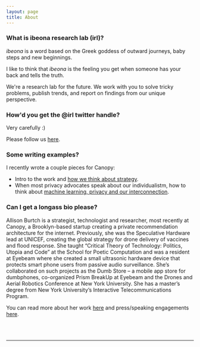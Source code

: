 ```yaml
---
layout: page
title: About
---
```



### What is ibeona research lab (irl)?

_ibeona_ is a word based on the Greek goddess of outward journeys, baby steps and new beginnings. 

I like to think that _ibeona_ is the feeling you get when someone has your back and tells the truth. 

We're a research lab for the future. We work with you to solve tricky problems, publish trends, and report on findings from our unique perspective. 


### How'd you get the @irl twitter handle?

Very carefully :) 

Please follow us [here](https://twitter.com/irl).


### Some writing examples?

 I recently wrote a couple pieces for Canopy: 
 - Intro to the work and [how we think about strategy](https://canopy.cr/post/how-we-think-about-strategy-at-canopy). 
 - When most privacy advocates speak about our individualistm, how to think about [machine learning, privacy and our interconnection](https://canopy.cr/post/why-is-big-tech-pivoting-on-privacy).


### Can I get a longass bio please?

Allison Burtch is a strategist, technologist and researcher, most recently at Canopy, a Brooklyn-based startup creating a private recommendation architecture for the internet. Previously, she was the Speculative Hardware lead at UNICEF, creating the global strategy for drone delivery of vaccines and flood response. She taught “Critical Theory of Technology: Politics, Utopia and Code” at the School for Poetic Computation and was a resident at Eyebeam where she created a small ultrasonic hardware device that protects smart phone users from passive audio surveillance. She’s collaborated on such projects as the Dumb Store – a mobile app store for dumbphones, co-organized Prism BreakUp at Eyebeam and the Drones and Aerial Robotics Conference at New York University. She has a master’s degree from New York University’s Interactive Telecommunications Program.


You can read more about her work [here](https://allisonburtch.github.io/) and press/speaking engagements [here](https://allisonburtch.github.io/press.html). 





<br>














<br>




***